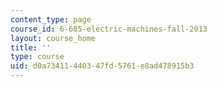 ```yaml
---
content_type: page
course_id: 6-685-electric-machines-fall-2013
layout: course_home
title: ''
type: course
uid: d0a73411-4403-47fd-5761-e8ad478915b3
---
```

